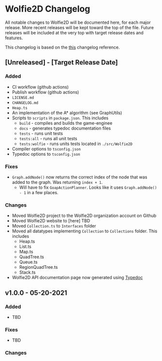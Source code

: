 # Wolfie2D Changelog
All notable changes to Wolfie2D will be documented here, for each major release. More recent releases will be kept toward the top of the file. Future releases will be included at the very top with target release dates and features.

This changelog is based on the [this](https://keepachangelog.com/en/1.0.0/) changelog reference.

## \[Unreleased\] - \[Target Release Date\]
### Added
* CI workflow (github actions)
* Publish workflow (github actions)
* `LICENSE.md`
* `CHANGELOG.md`
* `Heap.ts`
* An implementation of the A* algorithm (see GraphUtils)
* Scripts to `scripts` in `package.json`. This includes
    * `build` - compiles and builds the game-enginee
    * `docs` - generates typedoc documentation files
    * `tests` - runs unit tests
    * `tests:all` - runs all unit tests
    * `tests:wolfie` - runs units tests located in `./src/Wolfie2D`
* Compiler options to `tsconfig.json`
* Typedoc options to `tsconfig.json`

### Fixes
* `Graph.addNode()` now returns the correct index of the node that was added to the graph. Was returning `index + 1`.
    * Will have to fix `GoapActionPlanner`. Looks like it uses `Graph.addNode() - 1` in a few places.

### Changes
* Moved Wolfie2D project to the Wolfie2D organization account on Github
* Moved Wolfie2D website to [here] TBD
* Moved `Collection.ts` to `Interfaces` folder
* Moved all datatypes implementing `Collection` to `Collections` folder. This includes
    * Heap.ts
    * List.ts
    * Map.ts
    * QuadTree.ts
    * Queue.ts
    * RegionQuadTree.ts
    * Stack.ts
* Wolfie2D API documentation page now generated using [Typedoc](https://typedoc.org/)

## v1.0.0 - 05-20-2021
### Added
* TBD
### Fixes
* TBD
### Changes